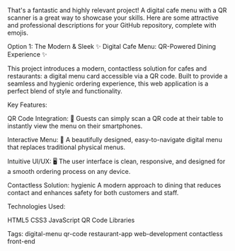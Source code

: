 That's a fantastic and highly relevant project! A digital cafe menu with a QR scanner is a great way to showcase your skills. Here are some attractive and professional descriptions for your GitHub repository, complete with emojis.

Option 1: The Modern & Sleek
✨ Digital Cafe Menu: QR-Powered Dining Experience ✨

This project introduces a modern, contactless solution for cafes and restaurants: a digital menu card accessible via a QR code. Built to provide a seamless and hygienic ordering experience, this web application is a perfect blend of style and functionality.

Key Features:

QR Code Integration: 📸 Guests can simply scan a QR code at their table to instantly view the menu on their smartphones.

Interactive Menu: 🍔 A beautifully designed, easy-to-navigate digital menu that replaces traditional physical menus.

Intuitive UI/UX: 🖥️ The user interface is clean, responsive, and designed for a smooth ordering process on any device.

Contactless Solution:  hygienic A modern approach to dining that reduces contact and enhances safety for both customers and staff.

Technologies Used:

HTML5 CSS3 JavaScript QR Code Libraries

Tags:
digital-menu qr-code restaurant-app web-development contactless front-end

